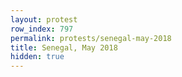 ```yaml
---
layout: protest
row_index: 797
permalink: protests/senegal-may-2018
title: Senegal, May 2018
hidden: true
---
```

